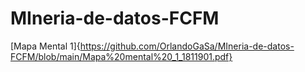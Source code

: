 # MIneria-de-datos-FCFM
[Mapa Mental 1]{https://github.com/OrlandoGaSa/MIneria-de-datos-FCFM/blob/main/Mapa%20mental%20_1_1811901.pdf}
